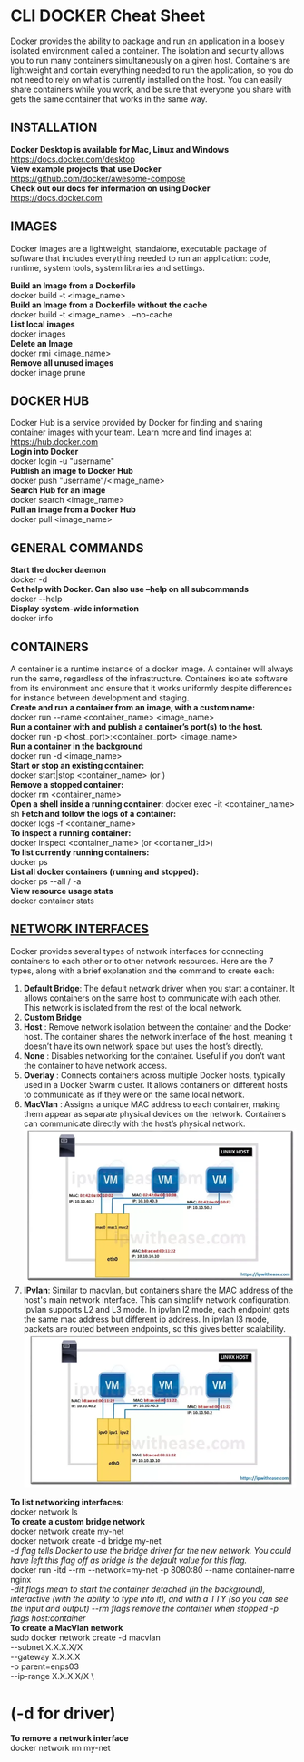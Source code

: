 # CLI DOCKER Cheat Sheet

Docker provides the ability to package and run an application in a loosely isolated environment called a container. The isolation and security allows you to run many containers simultaneously on a given host. Containers are lightweight and contain everything needed to run the application, so you do not need to rely on what is currently installed on the host. You can easily share containers while you work, and be sure that everyone you share with gets the same container that works in the same way.  

## INSTALLATION

**Docker Desktop is available for Mac, Linux and Windows**  
<https://docs.docker.com/desktop>  
**View example projects that use Docker**  
<https://github.com/docker/awesome-compose>  
**Check out our docs for information on using Docker**  
<https://docs.docker.com>  

## IMAGES

Docker images are a lightweight, standalone, executable package
of software that includes everything needed to run an application:
code, runtime, system tools, system libraries and settings.  

**Build an Image from a Dockerfile**  
docker build -t <image_name>  
**Build an Image from a Dockerfile without the cache**  
docker build -t <image_name> . –no-cache  
**List local images**  
docker images  
**Delete an Image**  
docker rmi <image_name>  
**Remove all unused images**  
docker image prune  

## DOCKER HUB

Docker Hub is a service provided by Docker for finding and sharing
container images with your team. Learn more and find images at <https://hub.docker.com>  
**Login into Docker**  
docker login -u "username"  
**Publish an image to Docker Hub**  
docker push "username"/<image_name>  
**Search Hub for an image**  
docker search <image_name>  
**Pull an image from a Docker Hub**  
docker pull <image_name>  

## GENERAL COMMANDS

**Start the docker daemon**  
docker -d  
**Get help with Docker. Can also use –help on all subcommands**  
docker --help  
**Display system-wide information**  
docker info  

## CONTAINERS

A container is a runtime instance of a docker image. A container
will always run the same, regardless of the infrastructure.
Containers isolate software from its environment and ensure
that it works uniformly despite differences for instance between
development and staging.  
**Create and run a container from an image, with a custom name:**  
docker run --name <container_name> <image_name>  
**Run a container with and publish a container’s port(s) to the host.**  
docker run -p <host_port>:<container_port> <image_name>  
**Run a container in the background**  
docker run -d <image_name>  
**Start or stop an existing container:**  
docker start|stop <container_name> (or <container-id>)  
**Remove a stopped container:**  
docker rm <container_name>  
**Open a shell inside a running container:**
docker exec -it <container_name> sh
**Fetch and follow the logs of a container:**  
docker logs -f <container_name>  
**To inspect a running container:**  
docker inspect <container_name> (or <container_id>)  
**To list currently running containers:**  
docker ps  
**List all docker containers (running and stopped):**  
docker ps --all / -a  
**View resource usage stats**  
docker container stats  

## [NETWORK INTERFACES](https://docs.docker.com/engine/network/)

Docker provides several types of network interfaces for connecting containers to each other or to other network resources. Here are the 7 types, along with a brief explanation and the command to create each:

1. **Default Bridge**: The default network driver when you start a container. It allows containers on the same host to communicate with each other. This network is isolated from the rest of the local network.
2. **Custom Bridge**
3. **Host** : Remove network isolation between the container and the Docker host. The container shares the network interface of the host, meaning it doesn’t have its own network space but uses the host’s directly.
4. **None** : Disables networking for the container. Useful if you don’t want the container to have network access.  
5. **Overlay** : Connects containers across multiple Docker hosts, typically used in a Docker Swarm cluster. It allows containers on different hosts to communicate as if they were on the same local network.  
6. **MacVlan** : Assigns a unique MAC address to each container, making them appear as separate physical devices on the network. Containers can communicate directly with the host’s physical network.  
![MacVlan](./MacVlan.png)  
7. **IPvlan**: Similar to macvlan, but containers share the MAC address of the host's main network interface. This can simplify network configuration.
Ipvlan supports L2 and L3 mode. In ipvlan l2 mode, each endpoint gets the same mac address but different ip address. In ipvlan l3 mode, packets are routed between endpoints, so this gives better scalability.
![IpVlan](./IpVlan.png)  

**To list networking interfaces:**  
docker network ls  
**To create a custom bridge network**  
docker network create my-net  
docker network create -d bridge my-net  
*-d flag tells Docker to use the bridge driver for the new network. You could have left this flag off as bridge is the default value for this flag.*  
docker run -itd --rm --network=my-net  -p 8080:80  --name container-name nginx  
*-dit flags mean to start the container detached (in the background), interactive (with the ability to type into it), and with a TTY (so you can see the input and output)*
*--rm flags remove the container when stopped*
*-p flags host:container*  
**To create a MacVlan network**  
sudo docker network create -d macvlan \
--subnet X.X.X.X/X \
--gateway X.X.X.X \
-o parent=enps03 \
--ip-range X.X.X.X/X \

# (-d for driver)
**To remove a network interface**  
docker network rm my-net  
